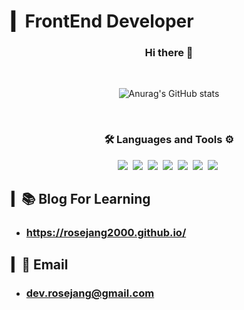 # ▎FrontEnd Developer

<div align="center">
  <h3>Hi there 👋</h3>
  
  <br/>
  
  ![Anurag's GitHub stats](https://github-readme-stats-sand-six-91.vercel.app/api?username=RoseJang2000&show_icons=true&count_private=true&line_height=24&theme=radical&hide=stars)

  <br/>

  <h3>🛠 Languages and Tools ⚙️</h3>
  <p>
    <img src="https://img.shields.io/badge/JavaScript-F7DF1E?style=for-the-badge&logo=JavaScript&logoColor=white"/>&nbsp 
    <img src="https://img.shields.io/badge/TypeScript-3178C6?style=for-the-badge&logo=TypeScript&logoColor=white">&nbsp 
    <img src="https://img.shields.io/badge/HTML-E34F26?style=for-the-badge&logo=HTML5&logoColor=white"/>&nbsp 
    <img src="https://img.shields.io/badge/CSS-1572B6?style=for-the-badge&logo=CSS3&logoColor=white"/>&nbsp 
    <img src="https://img.shields.io/badge/React-61DAFB?style=for-the-badge&logo=React&logoColor=white"/>&nbsp 
    <img src="https://img.shields.io/badge/Git-F05032?style=for-the-badge&logo=Git&logoColor=white"/>&nbsp 
    <img src="https://img.shields.io/badge/Github-181717?style=for-the-badge&logo=GitHub&logoColor=white"/>&nbsp 
  </p>
</div>

## ▎📚 Blog For Learning

- ### https://rosejang2000.github.io/

## ▎💌 Email

- ### dev.rosejang@gmail.com

<!--
**RoseJang2000/RoseJang2000** is a ✨ _special_ ✨ repository because its `README.md` (this file) appears on your GitHub profile.

Here are some ideas to get you started:

- 🔭 I’m currently working on ...
- 🌱 I’m currently learning ...
- 👯 I’m looking to collaborate on ...
- 🤔 I’m looking for help with ...
- 💬 Ask me about ...
- 📫 How to reach me: ...
- 😄 Pronouns: ...
- ⚡ Fun fact: ...
-->

